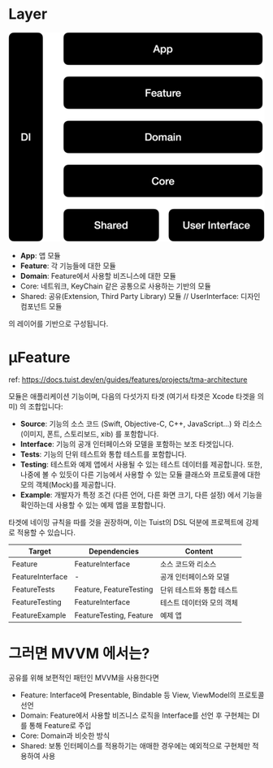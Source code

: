 # Layer

![](https://github.com/gaeng2y/Valut/blob/main/devclub/%EA%B1%B7%EB%8A%94/Pasted%20image%2020250702214758.png?raw=true)

- **App**: 앱 모듈
- **Feature**: 각 기능들에 대한 모듈
- **Domain**: Feature에서 사용할 비즈니스에 대한 모듈
- Core: 네트워크, KeyChain 같은 공통으로 사용하는 기반의 모듈
- Shared: 공유(Extension, Third Party Library) 모듈 // UserInterface: 디자인 컴포넌트 모듈

의 레이어를 기반으로 구성됩니다.

# µFeature 
ref: https://docs.tuist.dev/en/guides/features/projects/tma-architecture

모듈은 애플리케이션 기능이며, 다음의 다섯가지 타겟 (여기서 타겟은 Xcode 타겟을 의미) 의 조합입니다:

- **Source**: 기능의 소스 코드 (Swift, Objective-C, C++, JavaScript...) 와 리소스 (이미지, 폰트, 스토리보드, xib) 를 포함합니다.
- **Interface**: 기능의 공개 인터페이스와 모델을 포함하는 보조 타겟입니다.
- **Tests**: 기능의 단위 테스트와 통합 테스트를 포함합니다.
- **Testing**: 테스트와 예제 앱에서 사용될 수 있는 테스트 데이터를 제공합니다. 또한, 나중에 볼 수 있듯이 다른 기능에서 사용할 수 있는 모듈 클래스와 프로토콜에 대한 모의 객체(Mock)를 제공합니다.
- **Example**: 개발자가 특정 조건 (다른 언어, 다른 화면 크기, 다른 설정) 에서 기능을 확인하는데 사용할 수 있는 예제 앱을 포함합니다.

타겟에 네이밍 규칙을 따를 것을 권장하며, 이는 Tuist의 DSL 덕분에 프로젝트에 강제로 적용할 수 있습니다.

| Target           | Dependencies            | Content        |
| ---------------- | ----------------------- | -------------- |
| Feature          | FeatureInterface        | 소스 코드와 리소스     |
| FeatureInterface | -                       | 공개 인터페이스와 모델   |
| FeatureTests     | Feature, FeatureTesting | 단위 테스트와 통합 테스트 |
| FeatureTesting   | FeatureInterface        | 테스트 데이터와 모의 객체 |
| FeatureExample   | FeatureTesting, Feature | 예제 앱           |
# 그러면 MVVM 에서는?
공유를 위해 보편적인 패턴인 MVVM을 사용한다면
- Feature: Interface에 Presentable, Bindable 등 View, ViewModel의 프로토콜 선언
- Domain: Feature에서 사용할 비즈니스 로직을 Interface를 선언 후 구현체는 DI를 통해 Feature로 주입
- Core: Domain과 비슷한 방식
- Shared: 보통 인터페이스를 적용하기는 애매한 경우에는 예외적으로 구현체만 적용하여 사용